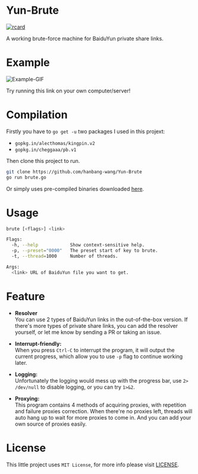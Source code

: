 # Yun-Brute 
[![rcard](https://goreportcard.com/badge/github.com/hanbang-wang/Yun-Brute)](https://goreportcard.com/report/github.com/hanbang-wang/Yun-Brute)

A working brute-force machine for BaiduYun private share links.

# Example
![Example-GIF](https://www.superfashi.com/wp-content/uploads/2016/11/a.gif)

Try running this link on your own computer/server!

# Compilation

Firstly you have to `go get -u` two packages I used in this projext:

- `gopkg.in/alecthomas/kingpin.v2`
- `gopkg.in/cheggaaa/pb.v1`

Then clone this project to run.
```bash
git clone https://github.com/hanbang-wang/Yun-Brute
go run brute.go
```
Or simply uses pre-compiled binaries downloaded [here](https://github.com/hanbang-wang/Yun-Brute/releases).

# Usage
```bash
brute [<flags>] <link>

Flags:
  -h, --help            Show context-sensitive help.
  -p, --preset="0000"   The preset start of key to brute.
  -t, --thread=1000     Number of threads.

Args:
  <link> URL of BaiduYun file you want to get.
```

# Feature
- **Resolver**  
You can use 2 types of BaiduYun links in the out-of-the-box version. If there's more types of private share links, you can add the resolver yourself, or let me know by sending a PR or taking an issue.  

- **Interrupt-friendly:**  
When you press `Ctrl-C` to interrupt the program, it will output the current progress, which allow you to use `-p` flag to continue working later.

- **Logging:**  
Unfortunately the logging would mess up with the progress bar, use `2> /dev/null` to disable logging, or you can try `1>&2`.
 
- **Proxying:**  
This program contains 4 methods of acquiring proxies, with repetition and failure proxies correction. When there're no proxies left, threads will auto hang up to wait for more proxies to come in. And you can add your own source of proxies easily.

# License
This little project uses `MIT License`, for more info please visit [LICENSE](LICENSE).
